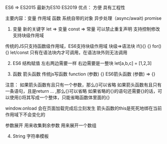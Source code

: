 ES6 => ES2015
最新为ES10 ES2019
优点： 方便 具有工程性

主要内容：变量 作用域 函数 系统自带的对象 异步处理（async/await) promise

1. 变量
  新的关键字 let => 变量 const => 常量
  可以禁止重复声明  支持控制修改 支持块级作用域 

  传统的JS只支持函数级作用域，ES6支持块级作用域 
  块级=>语法块 if(){}  {}  for(){}
  let/const 只有在语法块内才可调用，在语法块外则无法调用

2. ES6 结构赋值
 左右两边需要一样 右边需要是一整块
 let[a,b,c] = [1,2,3]

3. 函数 箭头函数
  传统js写函数 function (参数) {}
  ES6箭头函数 (参数) => {}

  注意： 如果箭头函数有且只有一个参数，那么()可以省略
        如果箭头函数有且只有一条语句，且是return ... ,那么{}可以省略
        如果省略的{}的语句还需要{}的话，可以使用()将其写成一个整体，只能省略函数体里面的{}

window.onload 会在页面加载完成后立刻发生
箭头函数的this是死死地绑在当前作用域下不会变化的

参数展开
  用来收集剩余参数
  用来展开一个数组

4. String 
  字符串模板` `
  

